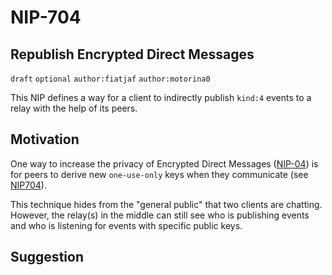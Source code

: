 NIP-704
======

Republish Encrypted Direct Messages
-----------------------------------

`draft` `optional` `author:fiatjaf` `author:motorina0`

This NIP defines a way for a client to indirectly publish `kind:4` events to a relay with the help of its peers.

## Motivation
One way to increase the privacy of Encrypted Direct Messages ([NIP-04](https://github.com/nostr-protocol/nips/blob/master/04.md)) is for peers to derive new `one-use-only` keys when they communicate (see [NIP704](https://github.com/motorina0/nips/blob/dm-one-use-keys/704.md)).

This technique hides from the "general public" that two clients are chatting. However, the relay(s) in the middle can still see who is publishing events and who is listening for events with specific public keys.

## Suggestion
